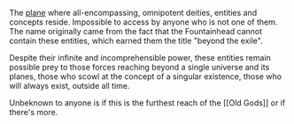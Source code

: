 The [plane](Planes.canvas) where all-encompassing, omnipotent deities, entities and concepts reside. Impossible to access by anyone who is not one of them. 
The name originally came from the fact that the Fountainhead cannot contain these entities, which earned them the title "beyond the exile".

Despite their infinite and incomprehensible power, these entities remain possible prey to those forces reaching beyond a single universe and its planes, those who scowl at the concept of a singular existence, those who will always exist, outside all time. 

Unbeknown to anyone is if this is the furthest reach of the [[Old Gods]] or if there's more. 